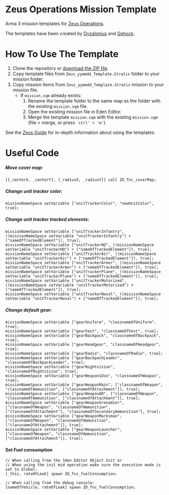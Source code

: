 # Zeus Operations Mission Template

Arma 3 mission templates for [Zeus Operations](https://www.zeusops.com).

The templates have been created by [Dyzalonius](https://github.com/Dyzalonius) and [Gehock](https://github.com/Gehock).

# How To Use The Template

1. Clone the repository or [download the ZIP file](https://github.com/zeusops/mission-templates/archive/master.zip).
2. Copy template files from `Zeus_yymmdd_Template.Stratis` folder to your mission folder.
3. Copy mission items from `Zeus_yymmdd_Template.Stratis` mission to your mission file.
    * If `mission.sqm` already exists:
        1. Rename the template folder to the same map as the folder with the existing `mission.sqm` file.
        2. Open the existing mission file in Eden Editor.
        3. Merge the template `mission.sqm` with the existing `mission.sqm` (file > merge, or press `'ctrl' + 'm'`).

See the [Zeus Guide](https://docs.google.com/document/d/1PFK__UcgmAJ1P3xBnJxeW2ow7u8bgEfM8lkpHJrLYDU/edit#heading=h.nleh2xb28ay8) for in-depth information about using the templates.

# Useful Code

##### Move cover map:
    [[_centerX, _centerY], [_radiusX, _radiusY]] call ZO_fnc_coverMap;
##### Change unit tracker color:
    missionNameSpace setVariable ["unitTrackerColor", "newUnitColor", true];
##### Change unit tracker tracked elements:
    missionNameSpace setVariable ["unitTrackerInfantry", ((missionNameSpace setVariable "unitTrackerInfantry") + ["nameOfTrackedElement"]), true];
    missionNameSpace setVariable ["unitTrackerHQ", ((missionNameSpace setVariable "unitTrackerHQ") + ["nameOfTrackedElement"]), true];
    missionNameSpace setVariable ["unitTrackerAir", ((missionNameSpace setVariable "unitTrackerAir") + ["nameOfTrackedElement"]), true];
    missionNameSpace setVariable ["unitTrackerArmor", ((missionNameSpace setVariable "unitTrackerArmor") + ["nameOfTrackedElement"]), true];
    missionNameSpace setVariable ["unitTrackerPlane", ((missionNameSpace setVariable "unitTrackerPlane") + ["nameOfTrackedElement"]), true];
    missionNameSpace setVariable ["unitTrackerMotorized", ((missionNameSpace setVariable "unitTrackerMotorized") + ["nameOfTrackedElement"]), true];
    missionNameSpace setVariable ["unitTrackerNaval", ((missionNameSpace setVariable "unitTrackerNaval") + ["nameOfTrackedElement"]), true];
##### Change default gear:
    missionNameSpace setVariable ["gearUniform", "classnameOfUniform", true];
    missionNameSpace setVariable ["gearVest", "classnameOfVest", true];
    missionNameSpace setVariable ["gearBackpack", "classnameOfBackpack", true];
    missionNameSpace setVariable ["gearHeadgear", "classnameOfHeadgear", true];
    missionNameSpace setVariable ["gearRadio", "classnameOfRadio", true];
    missionNameSpace setVariable ["gearBackpackLeader", "classnameOfBackpackLeader", true];
    missionNameSpace setVariable ["gearNightvision", "classnameOfNightvision", true];
    missionNameSpace setVariable ["gearWeapon1Use", "classnameOfWeapon", true];
    missionNameSpace setVariable ["gearWeaponMain", ["classnameOfWeapon", "classnameOfAmmunition", ["classnameOfAttachment"]], true];
    missionNameSpace setVariable ["gearWeaponAR", ["classnameOfWeapon", "classnameOfAmmunition", ["classnameOfAttachment"]], true];
    missionNameSpace setVariable ["gearWeaponGrenadier", ["classnameOfWeapon", "classnameOfAmmunition", ["classnameOfAttachment"], "classnameOfSecondaryAmmunition"], true];
    missionNameSpace setVariable ["gearWeaponMarksman", ["classnameOfWeapon", "classnameOfAmmunition", ["classnameOfAttachment"]], true];
    missionNameSpace setVariable ["gearWeaponLauncher", ["classnameOfWeapon", "classnameOfAmmunition", ["classnameOfAttachment"]], true];

#### Set Fuel consumption

```sqf
// When calling from the 3den Editor Object Init or
// When using the init mid operation make sure the execution mode is set to Global:
[_this, rateOfLeak] spawn ZO_fnc_fuelConsumption;

// When calling from the debug console:
[nameOfVehicle, rateOfLeak] spawn ZO_fnc_fuelConsumption;
```
